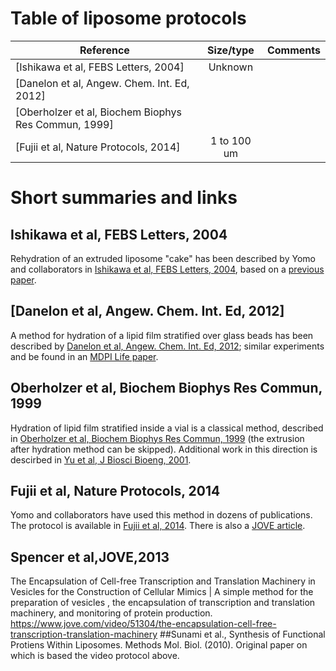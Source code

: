 # Table of liposome protocols

| Reference                             | Size/type    | Comments |
| ----------                            | :-------:    | -------- |
| [Ishikawa et al, FEBS Letters, 2004]  | Unknown      |          |
| [Danelon et al, Angew. Chem. Int. Ed, 2012] |        |          |
| [Oberholzer et al, Biochem Biophys Res Commun, 1999] | |        |
| [Fujii et al, Nature Protocols, 2014] |  1 to 100 um |          |

# Short summaries and links

## Ishikawa et al, FEBS Letters, 2004

Rehydration of an extruded liposome "cake" has been described by Yomo
and collaborators in [Ishikawa et al, FEBS Letters,
2004](https://www.sciencedirect.com/science/article/pii/S0014579304011743),
based on a [previous
paper](https://www.sciencedirect.com/science/article/pii/S0168365999000474).

## [Danelon et al, Angew. Chem. Int. Ed, 2012]

A method for hydration of a lipid film stratified over glass beads has
been described by [Danelon et al, Angew. Chem. Int. Ed,
2012](https://onlinelibrary.wiley.com/doi/abs/10.1002/anie.201107123);
similar experiments and be found in an [MDPI Life
paper](http://www.mdpi.com/2075-1729/5/1/969).

## Oberholzer et al, Biochem Biophys Res Commun, 1999

Hydration of lipid film stratified inside a vial is a classical
method, described in [Oberholzer et al, Biochem Biophys Res Commun,
1999](https://www.sciencedirect.com/science/article/pii/S0006291X99904047)
(the extrusion after hydration method can be skipped).  Additional
work in this direction is descirbed in [Yu et al, J Biosci Bioeng,
2001](https://www.sciencedirect.com/science/article/pii/S1389172301803224).

## Fujii et al, Nature Protocols, 2014

Yomo and collaborators have used this method in dozens of
publications.  The protocol is available in
[Fujii et al, 2014](https://www.nature.com/articles/nprot.2014.107).
There is also a [JOVE article](https://www.jove.com/video/55282).

## Spencer et al,JOVE,2013
The Encapsulation of Cell-free Transcription and Translation Machinery in Vesicles for the Construction of Cellular Mimics | 
A simple method for the preparation of vesicles , the encapsulation of transcription and translation machinery, and monitoring of protein production.
https://www.jove.com/video/51304/the-encapsulation-cell-free-transcription-translation-machinery
##Sunami et al., Synthesis of Functional Protiens Within Liposomes. Methods Mol. Biol. (2010).
Original paper on which is based the video protocol above.

